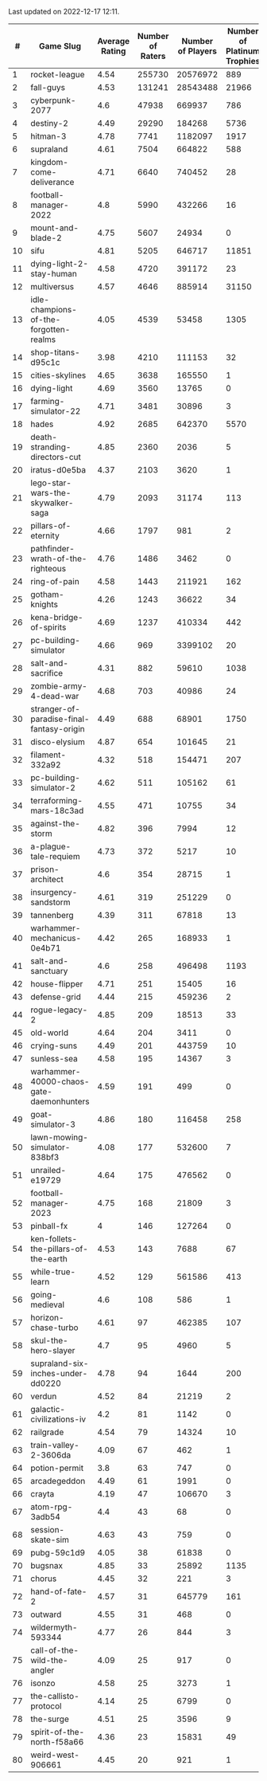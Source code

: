 Last updated on 2022-12-17 12:11.


|#|Game Slug|Average Rating|Number of Raters|Number of Players|Number of Platinum Trophies|Max Rarity (%)|
|---|---|---|---|---|---|---|
|1|rocket-league|4.54|255730|20576972|889|76|
|2|fall-guys|4.53|131241|28543488|21966|6|
|3|cyberpunk-2077|4.6|47938|669937|786|63|
|4|destiny-2|4.49|29290|184268|5736|95|
|5|hitman-3|4.78|7741|1182097|1917|48|
|6|supraland|4.61|7504|664822|588|99|
|7|kingdom-come-deliverance|4.71|6640|740452|28|30|
|8|football-manager-2022|4.8|5990|432266|16|49|
|9|mount-and-blade-2|4.75|5607|24934|0|14|
|10|sifu|4.81|5205|646717|11851|96|
|11|dying-light-2-stay-human|4.58|4720|391172|23|2|
|12|multiversus|4.57|4646|885914|31150|77|
|13|idle-champions-of-the-forgotten-realms|4.05|4539|53458|1305|9|
|14|shop-titans-d95c1c|3.98|4210|111153|32|98|
|15|cities-skylines|4.65|3638|165550|1|73|
|16|dying-light|4.69|3560|13765|0|96|
|17|farming-simulator-22|4.71|3481|30896|3|79|
|18|hades|4.92|2685|642370|5570|89|
|19|death-stranding-directors-cut|4.85|2360|2036|5|90|
|20|iratus-d0e5ba|4.37|2103|3620|1|87|
|21|lego-star-wars-the-skywalker-saga|4.79|2093|31174|113|98|
|22|pillars-of-eternity|4.66|1797|981|2|80|
|23|pathfinder-wrath-of-the-righteous|4.76|1486|3462|0|44|
|24|ring-of-pain|4.58|1443|211921|162|96|
|25|gotham-knights|4.26|1243|36622|34|7|
|26|kena-bridge-of-spirits|4.69|1237|410334|442|94|
|27|pc-building-simulator|4.66|969|3399102|20|48|
|28|salt-and-sacrifice|4.31|882|59610|1038|91|
|29|zombie-army-4-dead-war|4.68|703|40986|24|67|
|30|stranger-of-paradise-final-fantasy-origin|4.49|688|68901|1750|98|
|31|disco-elysium|4.87|654|101645|21|28|
|32|filament-332a92|4.32|518|154471|207|93|
|33|pc-building-simulator-2|4.62|511|105162|61|75|
|34|terraforming-mars-18c3ad|4.55|471|10755|34|54|
|35|against-the-storm|4.82|396|7994|12|32|
|36|a-plague-tale-requiem|4.73|372|5217|10|92|
|37|prison-architect|4.6|354|28715|1|33|
|38|insurgency-sandstorm|4.61|319|251229|0|6|
|39|tannenberg|4.39|311|67818|13|87|
|40|warhammer-mechanicus-0e4b71|4.42|265|168933|1|25|
|41|salt-and-sanctuary|4.6|258|496498|1193|83|
|42|house-flipper|4.71|251|15405|16|93|
|43|defense-grid|4.44|215|459236|2|80|
|44|rogue-legacy-2|4.85|209|18513|33|1|
|45|old-world|4.64|204|3411|0|85|
|46|crying-suns|4.49|201|443759|10|65|
|47|sunless-sea|4.58|195|14367|3|37|
|48|warhammer-40000-chaos-gate-daemonhunters|4.59|191|499|0|40|
|49|goat-simulator-3|4.86|180|116458|258|91|
|50|lawn-mowing-simulator-838bf3|4.08|177|532600|7|87|
|51|unrailed-e19729|4.64|175|476562|0|5|
|52|football-manager-2023|4.75|168|21809|3|79|
|53|pinball-fx|4|146|127264|0|86|
|54|ken-follets-the-pillars-of-the-earth|4.53|143|7688|67|47|
|55|while-true-learn|4.52|129|561586|413|93|
|56|going-medieval|4.6|108|586|1|71|
|57|horizon-chase-turbo|4.61|97|462385|107|86|
|58|skul-the-hero-slayer|4.7|95|4960|5|96|
|59|supraland-six-inches-under-dd0220|4.78|94|1644|200|99|
|60|verdun|4.52|84|21219|2|74|
|61|galactic-civilizations-iv|4.2|81|1142|0|83|
|62|railgrade|4.54|79|14324|10|98|
|63|train-valley-2-3606da|4.09|67|462|1|88|
|64|potion-permit|3.8|63|747|0|98|
|65|arcadegeddon|4.49|61|1991|0|92|
|66|crayta|4.19|47|106670|3|23|
|67|atom-rpg-3adb54|4.4|43|68|0|99|
|68|session-skate-sim|4.63|43|759|0|26|
|69|pubg-59c1d9|4.05|38|61838|0|72|
|70|bugsnax|4.85|33|25892|1135|97|
|71|chorus|4.45|32|221|3|84|
|72|hand-of-fate-2|4.57|31|645779|161|72|
|73|outward|4.55|31|468|0|74|
|74|wildermyth-593344|4.77|26|844|3|8|
|75|call-of-the-wild-the-angler|4.09|25|917|0|17|
|76|isonzo|4.58|25|3273|1|60|
|77|the-callisto-protocol|4.14|25|6799|0|91|
|78|the-surge|4.51|25|3596|9|94|
|79|spirit-of-the-north-f58a66|4.36|23|15831|49|63|
|80|weird-west-906661|4.45|20|921|1|83|
